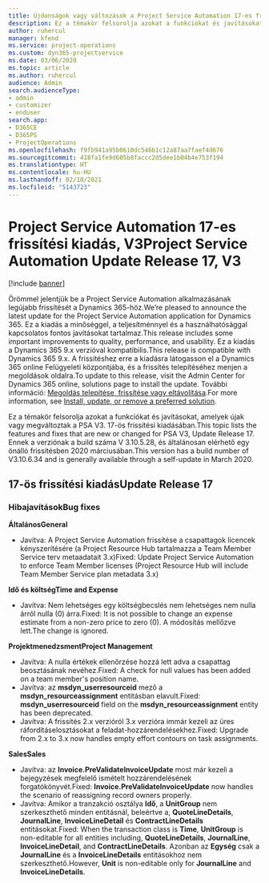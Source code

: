 ```yaml
---
title: Újdonságok vagy változások a Project Service Automation 17-es frissítési kiadásának V3 változatában
description: Ez a témakör felsorolja azokat a funkciókat és javításokat, amelyek elérhetők a Project Service Automation V3. 17-os frissítési kiadásában.
author: ruhercul
manager: kfend
ms.service: project-operations
ms.custom: dyn365-projectservice
ms.date: 03/06/2020
ms.topic: article
ms.author: ruhercul
audience: Admin
search.audienceType:
- admin
- customizer
- enduser
search.app:
- D365CE
- D365PS
- ProjectOperations
ms.openlocfilehash: f9fb941a95b0610dc546b1c12a87aa7faef4d676
ms.sourcegitcommit: 418fa1fe9d605b8faccc2d5dee1b04b4e753f194
ms.translationtype: HT
ms.contentlocale: hu-HU
ms.lasthandoff: 02/10/2021
ms.locfileid: "5143723"
---
```

# <a name="project-service-automation-update-release-17-v3"></a><span data-ttu-id="7658e-103">Project Service Automation 17-es frissítési kiadás, V3</span><span class="sxs-lookup"><span data-stu-id="7658e-103">Project Service Automation Update Release 17, V3</span></span>

[!include [banner](../includes/psa-now-project-operations.md)]

<span data-ttu-id="7658e-104">Örömmel jelentjük be a Project Service Automation alkalmazásának legújabb frissítését a Dynamics 365-höz.</span><span class="sxs-lookup"><span data-stu-id="7658e-104">We’re pleased to announce the latest update for the Project Service Automation application for Dynamics 365.</span></span> <span data-ttu-id="7658e-105">Ez a kiadás a minőséggel, a teljesítménnyel és a használhatósággal kapcsolatos fontos javításokat tartalmaz.</span><span class="sxs-lookup"><span data-stu-id="7658e-105">This release includes some important improvements to quality, performance, and usability.</span></span>  <span data-ttu-id="7658e-106">Ez a kiadás a Dynamics 365 9.x verzióval kompatibilis.</span><span class="sxs-lookup"><span data-stu-id="7658e-106">This release is compatible with Dynamics 365 9.x.</span></span> <span data-ttu-id="7658e-107">A frissítéshez erre a kiadásra látogasson el a Dynamics 365 online Felügyeleti központjába, és a frissítés telepítéséhez menjen a megoldások oldalra.</span><span class="sxs-lookup"><span data-stu-id="7658e-107">To update to this release, visit the Admin Center for Dynamics 365 online, solutions page to install the update.</span></span> <span data-ttu-id="7658e-108">További információ: [Megoldás telepítése, frissítése vagy eltávolítása](https://docs.microsoft.com/power-platform/admin/install-remove-preferred-solution).</span><span class="sxs-lookup"><span data-stu-id="7658e-108">For more information, see [Install, update, or remove a preferred solution](https://docs.microsoft.com/power-platform/admin/install-remove-preferred-solution).</span></span>

<span data-ttu-id="7658e-109">Ez a témakör felsorolja azokat a funkciókat és javításokat, amelyek újak vagy megváltoztak a PSA V3. 17-ös frissítési kiadásában.</span><span class="sxs-lookup"><span data-stu-id="7658e-109">This topic lists the features and fixes that are new or changed for PSA V3, Update Release 17.</span></span> <span data-ttu-id="7658e-110">Ennek a verziónak a build száma V 3.10.5.28, és általánosan elérhető egy önálló frissítésben 2020 márciusában.</span><span class="sxs-lookup"><span data-stu-id="7658e-110">This version has a build number of V3.10.6.34 and is generally available through a self-update in March 2020.</span></span>


## <a name="update-release-17"></a><span data-ttu-id="7658e-111">17-ös frissítési kiadás</span><span class="sxs-lookup"><span data-stu-id="7658e-111">Update Release 17</span></span>

### <a name="bug-fixes"></a><span data-ttu-id="7658e-112">Hibajavítások</span><span class="sxs-lookup"><span data-stu-id="7658e-112">Bug fixes</span></span>

<span data-ttu-id="7658e-113">**Általános**</span><span class="sxs-lookup"><span data-stu-id="7658e-113">**General**</span></span>

- <span data-ttu-id="7658e-114">Javítva: A Project Service Automation frissítése a csapattagok licencek kényszerítésére (a Project Resource Hub tartalmazza a Team Member Service terv metaadatait 3.x)</span><span class="sxs-lookup"><span data-stu-id="7658e-114">Fixed: Update Project Service Automation to enforce Team Member licenses (Project Resource Hub will include Team Member Service plan metadata 3.x)</span></span>
 
<span data-ttu-id="7658e-115">**Idő és költség**</span><span class="sxs-lookup"><span data-stu-id="7658e-115">**Time and Expense**</span></span>

- <span data-ttu-id="7658e-116">Javítva: Nem lehetséges egy költségbecslés nem lehetséges nem nulla árról nulla (0) árra.</span><span class="sxs-lookup"><span data-stu-id="7658e-116">Fixed: It is not possible to change an expense estimate from a non-zero price to zero (0).</span></span> <span data-ttu-id="7658e-117">A módosítás mellőzve lett.</span><span class="sxs-lookup"><span data-stu-id="7658e-117">The change is ignored.</span></span>

<span data-ttu-id="7658e-118">**Projektmenedzsment**</span><span class="sxs-lookup"><span data-stu-id="7658e-118">**Project Management**</span></span>

- <span data-ttu-id="7658e-119">Javítva: A nulla értékek ellenőrzése hozzá lett adva a csapattag beosztásának nevéhez.</span><span class="sxs-lookup"><span data-stu-id="7658e-119">Fixed: A check for null values has been added on a team member's position name.</span></span>
- <span data-ttu-id="7658e-120">Javítva: az **msdyn_userresourceid** mező a **msdyn_resourceassignment** entitásban elavult.</span><span class="sxs-lookup"><span data-stu-id="7658e-120">Fixed: **msdyn_userresourceid** field on the **msdyn_resourceassignment** entity has been deprecated.</span></span>
- <span data-ttu-id="7658e-121">Javítva: A frissítés 2.x verzióról 3.x verzióra immár kezeli az üres ráfordításelosztásokat a feladat-hozzárendelésekhez.</span><span class="sxs-lookup"><span data-stu-id="7658e-121">Fixed: Upgrade from 2.x to 3.x now handles empty effort contours on task assignments.</span></span>

<span data-ttu-id="7658e-122">**Sales**</span><span class="sxs-lookup"><span data-stu-id="7658e-122">**Sales**</span></span>

- <span data-ttu-id="7658e-123">Javítva: az **Invoice.PreValidateInvoiceUpdate** most már kezeli a bejegyzések megfelelő ismételt hozzárendelésének forgatókönyvét.</span><span class="sxs-lookup"><span data-stu-id="7658e-123">Fixed: **Invoice.PreValidateInvoiceUpdate** now handles the scenario of reassigning record owners properly.</span></span>
- <span data-ttu-id="7658e-124">Javítva: Amikor a tranzakció osztálya **Idő**, a **UnitGroup** nem szerkeszthető minden entitásnál, beleértve a, **QuoteLineDetails**, **JournalLine**, **InvoiceLineDetail** és **ContractLineDetails** entitásokat.</span><span class="sxs-lookup"><span data-stu-id="7658e-124">Fixed: When the transaction class is **Time**, **UnitGroup** is non-editable for all entities including, **QuoteLineDetails**, **JournalLine**, **InvoiceLineDetail**, and **ContractLineDetails**.</span></span> <span data-ttu-id="7658e-125">Azonban az **Egység** csak a **JournalLine** és a **InvoiceLineDetails** entitásokhoz nem szerkeszthető.</span><span class="sxs-lookup"><span data-stu-id="7658e-125">However, **Unit** is non-editable only for **JournalLine** and **InvoiceLineDetails**.</span></span>


